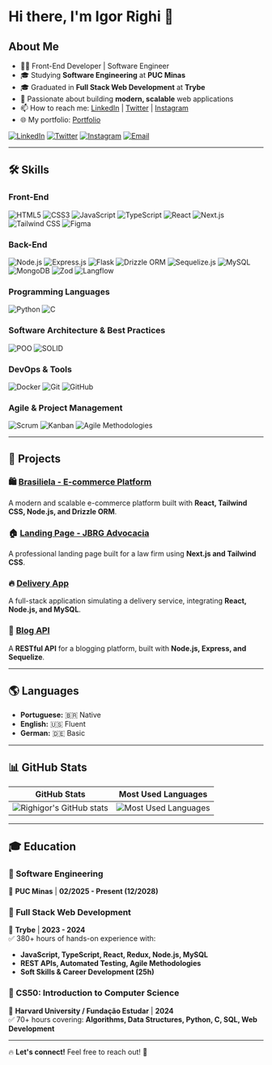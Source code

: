 # Hi there, I'm Igor Righi 👋

## About Me

- 👨‍💻 Front-End Developer | Software Engineer 
- 🎓 Studying **Software Engineering** at **PUC Minas**  
- 🎓 Graduated in **Full Stack Web Development** at **Trybe**  
- 🚀 Passionate about building **modern, scalable** web applications  
- 📫 How to reach me: [LinkedIn](https://www.linkedin.com/in/igor-righi/) | [Twitter](https://twitter.com/righigor) | [Instagram](https://www.instagram.com/righigor/)  
- 🌐 My portfolio: [Portfolio](https://righigordev.netlify.app/)  

[![LinkedIn](https://img.shields.io/badge/LinkedIn-0077B5?style=for-the-badge&logo=linkedin&logoColor=white)](https://www.linkedin.com/in/igor-righi/)
[![Twitter](https://img.shields.io/badge/Twitter-1DA1F2?style=for-the-badge&logo=twitter&logoColor=white)](https://twitter.com/righigor)
[![Instagram](https://img.shields.io/badge/Instagram-E4405F?style=for-the-badge&logo=instagram&logoColor=white)](https://www.instagram.com/righigor/)
[![Email](https://img.shields.io/badge/Email-D14836?style=for-the-badge&logo=gmail&logoColor=white)](mailto:righigordev@gmail.com)

---

## 🛠️ Skills  

### Front-End  
![HTML5](https://img.shields.io/badge/HTML5-E34F26?style=for-the-badge&logo=html5&logoColor=white) ![CSS3](https://img.shields.io/badge/CSS3-1572B6?style=for-the-badge&logo=css3&logoColor=white) ![JavaScript](https://img.shields.io/badge/JavaScript-F7DF1E?style=for-the-badge&logo=javascript&logoColor=black) ![TypeScript](https://img.shields.io/badge/TypeScript-3178C6?style=for-the-badge&logo=typescript&logoColor=white) ![React](https://img.shields.io/badge/React-61DAFB?style=for-the-badge&logo=react&logoColor=black) ![Next.js](https://img.shields.io/badge/Next.js-000000?style=for-the-badge&logo=nextdotjs&logoColor=white) ![Tailwind CSS](https://img.shields.io/badge/Tailwind%20CSS-38B2AC?style=for-the-badge&logo=tailwind-css&logoColor=white) ![Figma](https://img.shields.io/badge/Figma-F24E1E?style=for-the-badge&logo=figma&logoColor=white)  

### Back-End  
![Node.js](https://img.shields.io/badge/Node.js-43853D?style=for-the-badge&logo=node.js&logoColor=white) ![Express.js](https://img.shields.io/badge/Express.js-000000?style=for-the-badge&logo=express&logoColor=white) ![Flask](https://img.shields.io/badge/Flask-000000?style=for-the-badge&logo=flask&logoColor=white) ![Drizzle ORM](https://img.shields.io/badge/Drizzle-FF9900?style=for-the-badge&logo=drizzle&logoColor=white) ![Sequelize.js](https://img.shields.io/badge/Sequelize-52B0E7?style=for-the-badge&logo=sequelize&logoColor=white) ![MySQL](https://img.shields.io/badge/MySQL-4479A1?style=for-the-badge&logo=mysql&logoColor=white) ![MongoDB](https://img.shields.io/badge/MongoDB-4EA94B?style=for-the-badge&logo=mongodb&logoColor=white) ![Zod](https://img.shields.io/badge/Zod-FF4154?style=for-the-badge&logo=zod&logoColor=white) ![Langflow](https://img.shields.io/badge/Langflow-3498DB?style=for-the-badge&logo=langflow&logoColor=white)  

### Programming Languages  
![Python](https://img.shields.io/badge/Python-3776AB?style=for-the-badge&logo=python&logoColor=white) ![C](https://img.shields.io/badge/C-A8B9CC?style=for-the-badge&logo=c&logoColor=white)  

### Software Architecture & Best Practices  
![POO](https://img.shields.io/badge/Object--Oriented%20Programming-0078D4?style=for-the-badge&logo=oop&logoColor=white) ![SOLID](https://img.shields.io/badge/SOLID-FF5733?style=for-the-badge&logo=solid&logoColor=white)  

### DevOps & Tools  
![Docker](https://img.shields.io/badge/Docker-2496ED?style=for-the-badge&logo=docker&logoColor=white) ![Git](https://img.shields.io/badge/Git-F05032?style=for-the-badge&logo=git&logoColor=white) ![GitHub](https://img.shields.io/badge/GitHub-181717?style=for-the-badge&logo=github&logoColor=white)  

### Agile & Project Management  
![Scrum](https://img.shields.io/badge/Scrum-0052CC?style=for-the-badge&logo=scrum&logoColor=white) ![Kanban](https://img.shields.io/badge/Kanban-00875F?style=for-the-badge&logo=kanban&logoColor=white) ![Agile Methodologies](https://img.shields.io/badge/Agile-0E76A8?style=for-the-badge&logo=agile&logoColor=white)  

---

## 🚀 Projects  

### 🛍️ [Brasiliela - E-commerce Platform](https://www.brasiliela.com.br)  
A modern and scalable e-commerce platform built with **React, Tailwind CSS, Node.js, and Drizzle ORM**.

### 🏠 [Landing Page - JBRG Advocacia](https://www.jbrg.adv)  
A professional landing page built for a law firm using **Next.js and Tailwind CSS**.

### 🔥 [Delivery App](https://github.com/righigor/rocketseat/tree/main/nlw-expert/delivery-app)  
A full-stack application simulating a delivery service, integrating **React, Node.js, and MySQL**.

### 📝 [Blog API](https://github.com/righigor/trybe-exercicios/tree/main/03-Back-End/Secao06-NodeJS-ORM-e-Autenticacao/Dia05-Projeto-API-de-Blogs)  
A **RESTful API** for a blogging platform, built with **Node.js, Express, and Sequelize**.

---

## 🌎 Languages  

- **Portuguese:** 🇧🇷 Native  
- **English:** 🇺🇸 Fluent  
- **German:** 🇩🇪 Basic  

---

## 📊 GitHub Stats  

| GitHub Stats                                                                                                   | Most Used Languages                                                                                                    |
|---------------------------------------------------------------------------------------------------------------|------------------------------------------------------------------------------------------------------------------------|
| ![Righigor's GitHub stats](https://github-readme-stats.vercel.app/api?username=righigor&theme=radical&count_private=true&show_icons=true) | ![Most Used Languages](https://github-readme-stats.vercel.app/api/top-langs/?username=righigor&layout=compact&theme=radical) |

---

## 🎓 Education  

### **📌 Software Engineering**  
📍 **PUC Minas** | **02/2025 - Present (12/2028)**  

### **📌 Full Stack Web Development**  
📍 **Trybe** | **2023 - 2024**  
✅ 380+ hours of hands-on experience with:  
- **JavaScript, TypeScript, React, Redux, Node.js, MySQL**  
- **REST APIs, Automated Testing, Agile Methodologies**  
- **Soft Skills & Career Development (25h)**  

### **📌 CS50: Introduction to Computer Science**  
📍 **Harvard University / Fundação Estudar** | **2024**  
✅ 70+ hours covering: **Algorithms, Data Structures, Python, C, SQL, Web Development**  

---

🔥 **Let's connect!** Feel free to reach out! 🚀  
